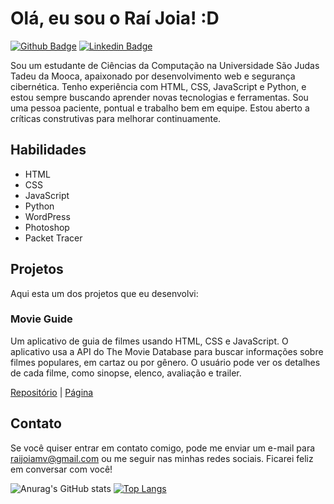 # Olá, eu sou o Raí Joia! :D

[![Github Badge](https://img.shields.io/badge/-Github-000?style=flat-square&logo=Github&logoColor=white&link=https://github.com/Raijoia)](https://github.com/Raijoia)
[![Linkedin Badge](https://img.shields.io/badge/-LinkedIn-blue?style=flat-square&logo=Linkedin&logoColor=white&link=https://www.linkedin.com/in/raijoia/)](https://www.linkedin.com/in/raijoia/)

Sou um estudante de Ciências da Computação na Universidade São Judas Tadeu da Mooca, apaixonado por desenvolvimento web e segurança cibernética. Tenho experiência com HTML, CSS, JavaScript e Python, e estou sempre buscando aprender novas tecnologias e ferramentas. Sou uma pessoa paciente, pontual e trabalho bem em equipe. Estou aberto a críticas construtivas para melhorar continuamente.

## Habilidades

- HTML
- CSS
- JavaScript
- Python
- WordPress
- Photoshop
- Packet Tracer

## Projetos

Aqui esta um dos projetos que eu desenvolvi:

### Movie Guide

Um aplicativo de guia de filmes usando HTML, CSS e JavaScript. O aplicativo usa a API do The Movie Database para buscar informações sobre filmes populares, em cartaz ou por gênero. O usuário pode ver os detalhes de cada filme, como sinopse, elenco, avaliação e trailer.

[Repositório](https://github.com/Raijoia/Movie-Guide-App-With-Javascript) | [Página](https://movie-guide.com.br)


## Contato

Se você quiser entrar em contato comigo, pode me enviar um e-mail para raijoiamv@gmail.com ou me seguir nas minhas redes sociais. Ficarei feliz em conversar com você!

![Anurag's GitHub stats](https://github-readme-stats.vercel.app/api?username=Raijoia&show_icons=true&theme=radical)
[![Top Langs](https://github-readme-stats.vercel.app/api/top-langs/?username=Raijoia&layout=compact&theme=radical)](https://github.com/Raijoia/github-readme-stats)
